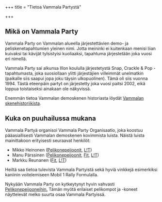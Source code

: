 +++
title = "Tietoa Vammala Partystä"

+++
## Mikä on Vammala Party

Vammala Party on Vammalan alueella järjestettävien demo- ja peliskenetapahtumien yleinen nimi. Jotta meininki ei kuitenkaan menisi liian kuivaksi tai kävijät tylsistyisi kuoliaaksi, tapahtuma järjestetään joka vuosi eri nimellä.

Vammala Party sai alkunsa Illon koululla järjestetystä Snap, Crackle & Pop -tapahtumasta, joka suosiollaan ylitti järjestäjien villeimmät unelmatkin (paikalle siis saapui jopa joku täysin ulkopuolinen). Tämä oli siis vuonna 1994. Tästä eteenpäin partyt on järjestetty joka vuosi paitsi 2002, eikä loppua toistaiseksi ainakaan ole näkyvissä.

Enemmän tietoa Vammalan demoskenen historiasta löydät [Vammalan skenehistoriikista](http://www.kameli.net/vammala/).

## Kuka on puuhailussa mukana

Vammala Partyä organisoi Vammala Party Organisaatio, joka koostuu pääasiallisesti Vammalan demoskenen kovimmista luista. Näistä luista mainittakoon erityisesti seuraavat henkilöt:

* Mikko Heinonen ([Pelikonepeijoonit](http://www.pelikonepeijoonit.net/), [L!T](http://www.kameli.net/lt/))
* Manu Pärssinen ([Pelikonepeijoonit](http://www.pelikonepeijoonit.net/), [Fit](http://www.kameli.net/fit/), [L!T](http://www.kameli.net/lt/))
* Markku Reunanen ([Fit](http://www.kameli.net/fit/), [L!T](http://www.kameli.net/lt/))

Heiltä saa tietoa tulevista Vammala Partyistä sekä hyviä vinkkejä esimerkiksi kaniinin voitelemiseen Mobil 1 Rally Formulalla.

Nykyään Vammala Party on kytkeytynyt hyvin vahvasti [Pelikonepeijooneihin.](http://www.pelikonepeijoonit.net/) Tämän myötä erilaiset pelikompot ja -koneet näyttelevät melko suurta osaa Vammala Partyissä.